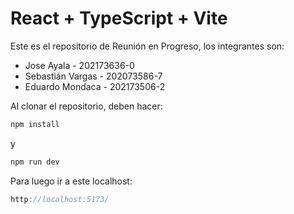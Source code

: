 # React + TypeScript + Vite

Este es el repositorio de Reunión en Progreso, los integrantes son:

* Jose Ayala - 202173636-0
* Sebastián Vargas - 202073586-7
* Eduardo Mondaca - 202173506-2

Al clonar el repositorio, deben hacer:

```js
npm install
```

y

```js
npm run dev
```

Para luego ir a este localhost:

```js
http://localhost:5173/
```
